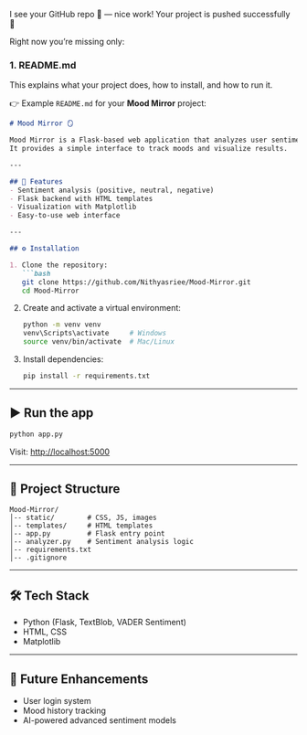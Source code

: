 I see your GitHub repo 🎉 — nice work! Your project is pushed successfully 🚀

Right now you’re missing only:

### 1. **README.md**

This explains what your project does, how to install, and how to run it.

👉 Example `README.md` for your **Mood Mirror** project:

````markdown
# Mood Mirror 🪞

Mood Mirror is a Flask-based web application that analyzes user sentiment using **TextBlob** and **VADER Sentiment Analysis**.  
It provides a simple interface to track moods and visualize results.

---

## 🚀 Features
- Sentiment analysis (positive, neutral, negative)
- Flask backend with HTML templates
- Visualization with Matplotlib
- Easy-to-use web interface

---

## ⚙️ Installation

1. Clone the repository:
   ```bash
   git clone https://github.com/Nithyasriee/Mood-Mirror.git
   cd Mood-Mirror
````

2. Create and activate a virtual environment:

   ```bash
   python -m venv venv
   venv\Scripts\activate     # Windows
   source venv/bin/activate  # Mac/Linux
   ```

3. Install dependencies:

   ```bash
   pip install -r requirements.txt
   ```

---

## ▶️ Run the app

```bash
python app.py
```

Visit: [http://localhost:5000](http://localhost:5000)

---

## 📂 Project Structure

```
Mood-Mirror/
│-- static/        # CSS, JS, images
│-- templates/     # HTML templates
│-- app.py         # Flask entry point
│-- analyzer.py    # Sentiment analysis logic
│-- requirements.txt
│-- .gitignore
```

---

## 🛠️ Tech Stack

* Python (Flask, TextBlob, VADER Sentiment)
* HTML, CSS
* Matplotlib

---

## 📌 Future Enhancements

* User login system
* Mood history tracking
* AI-powered advanced sentiment models

````
